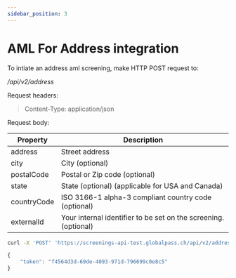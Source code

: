 ```yaml
---
sidebar_position: 3
---
```


# AML For Address integration

To intiate an address aml screening, make HTTP POST request to:

_/api/v2/address_

Request headers:

> Content-Type: application/json

Request body:

| Property              | Description                                                 |
| --------------------- | ----------------------------------------------------------- |
| address               | Street address                                              |
| city                  | City (optional)                                             |
| postalCode            | Postal or Zip code (optional)                               |
| state                 | State (optional) (applicable for USA and Canada)            |
| countryCode           | ISO 3166-1 alpha-3 compliant country code (optional)        |
| externalId            | Your internal identifier to be set on the screening. (optional)|

```bash title="Example request"
curl -X 'POST' 'https://screenings-api-test.globalpass.ch/api/v2/address' -H 'accept: text/plain' -H 'Authorization: Bearer {your_access_token}'-H 'Content-Type: application/json' -d '{ "address": "Gran Subida Mario, 7", "city": "Málaga", "countryCode": "ESP", "postalCode": "37764", "externalId": "AAA111" }'
```

```js title="Example response"
{
    "token": "f4564d3d-69de-4093-971d-796699c0e8c5"
}
```
